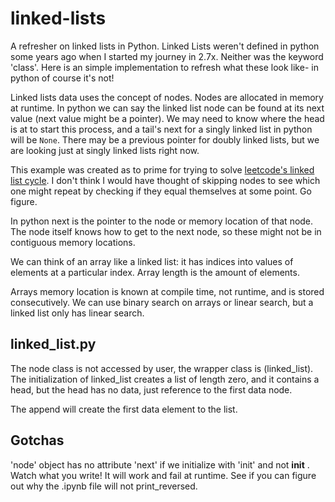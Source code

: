 # linked-lists
A refresher on linked lists in Python. Linked Lists weren't defined in python some years ago when I started my journey in 2.7x. Neither was the keyword 'class'. Here is an simple implementation
to refresh what these look like- in python of course it's not! 

Linked lists data uses the concept of nodes. Nodes are allocated in memory at runtime. In python we can say the linked list node can be found at its next value (next value might be a pointer). We may need to know where the head is at to start this process, and a tail's next for a singly linked list in python will be `None`. There may be a previous pointer for doubly linked lists, but we are looking just at singly linked lists right now. 

This example was created as to prime for trying to solve [leetcode's linked list cycle](https://leetcode.com/problems/linked-list-cycle/). I don't think I would have thought of skipping nodes to see which one might repeat by checking if they equal themselves at some point. Go figure.

In python next is the pointer to the node or memory location of that node. The node itself knows how to get to the next node, so these might not be in contiguous memory locations.

We can think of an array like a linked list: it has indices into values of elements at a particular index. Array length is the amount of elements. 

Arrays memory location is known at compile time, not runtime, and is stored consecutively. We can use binary search on arrays or linear search, but a linked list only has linear search.

## linked_list.py

The node class is not accessed by user, the wrapper class is (linked_list). The initialization of linked_list creates a list of length zero, and it contains a head, but the head has no data, just reference to the first data node.

The append will create the first data element to the list.

## Gotchas

'node' object has no attribute 'next' if we initialize with 'init' and not __init__ .  Watch what you write! It will work and fail at runtime. See if you can figure out why the .ipynb file will not print_reversed.
